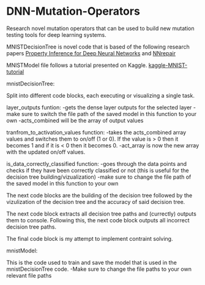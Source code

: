 # DNN-Mutation-Operators
Research novel mutation operators that can be used to build new mutation testing tools for deep learning systems.

MNISTDecisionTree is novel code that is based of the following research papers [Property Inference for Deep Neural Networks](https://arxiv.org/abs/1904.13215) and [NNrepair](https://arxiv.org/abs/2103.12535)

MNISTModel file follows a tutorial presented on Kaggle. [kaggle-MNIST-tutorial](https://www.kaggle.com/code/prashant111/mnist-deep-neural-network-with-keras#MNIST---Deep-Neural-Network-with-Keras)



mnistDecisionTree:


Split into different code blocks, each executing or visualizing a single task. 


layer_outputs funtion:
-gets the dense layer outputs for the selected layer
-make sure to switch the file path of the saved model in this function to your own
-acts_combined will be the array of output values

tranfrom_to_activation_values function: 
-takes the acts_combined array values and switches them to on/off (1 or 0). If the value is > 0 then it becomes 1 and if it is < 0 then it becomes 0. 
-act_array is now the new array with the updated on/off values.

is_data_correctly_classified function:
-goes through the data points and checks if they have been correctly classified or not (this is useful for the decision tree building/vizualization)
-make sure to change the file path of the saved model in this function to your own


The next code blocks are the building of the decision tree followed by the vizulization of the decision tree and the accuracy of said decision tree. 


The next code block extracts all decision tree paths and (currectly) outputs them to console. Following this, the next code block outputs all incorrect decision tree paths. 

The final code block is my attempt to implement contraint solving.


mnistModel: 

This is the code used to train and save the model that is used in the mnistDecisionTree code. 
-Make sure to change the file paths to your own relevant file paths





